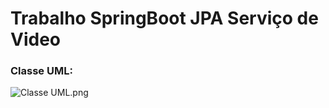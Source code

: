 # Trabalho SpringBoot JPA Serviço de Video

### Classe UML:

![Classe UML.png]([https://github.com/cyronp/Trabalho-SpringBoot-JPA/blob/main/Classe_UML.png])
